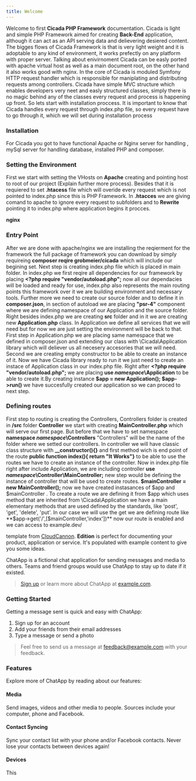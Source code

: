 ```yaml
---
title: Welcome
---
```


Welcome to first **Cicada PHP Framework** documentation. Cicada is light and simple PHP Framework aimed for creating **Back-End** application, although it can act as an API
serving data and delievering desiered content. The bigges flows of Cicada Framework is that is very light weight and it is adoptable to any kind of environment, it works prefectly on any platform with proper server. Talking about enivirnoment Cicada can be easly ported with apache virtual host as well as a main document root, on the other hand it also works good with nginx. In the core of Cicada is moduled Symfony HTTP request handler which is responsible for maniplating and distributing requests among controllers. Cicada have simple MVC structure which enables developers very neet and easly structured classes, simply there is no magic behind any of the classes every request and process is happening up front. So lets start with installation proccess. It is important to know that Cicada handles every request through index.php file, so every request have to go through it, which we will set during installation process

### Installation

For Cicada you got to have functional Apache or Nginx server for handling , mySql server for handling database, installed PHP and composer. 

### Setting the Environment

First we start with setting the VHosts on **Apache** creating and pointing host to root of our project (Explain further more process). Besides that it is requiered to set **.htacess** file which will overide every request which is not pointed to index.php since this is PHP Framework. In **.htacces** we are giving comand to apache to ignore every request to subfolders and to **Rewrite** pointing it to index.php where application begins it procces.

**nginx**


### Entry Point

After we are done with apache/nginx we are installing the reqierment for the framework the full package of framework you can download by simply requireing **composer reqire grobmeier/cicada** which will include our begining set. Next step is creating index.php file which is placed in main folder. In index.php we first reqire all dependencies for our framework by placing **<?php require "vendor/autoload.php";** now all our dependacies will be loaded and ready for use, index.php also represents the main routing points this framework over it we are building environment and necessary tools. Further more we need to create our source folder and to define it in **composer.json**, in section of autoload
we are placing **"psr-4"** component where we are defining namespace of our Application and the source folder. Right besides index.php we are creating **src** folder and in it we are creating new **Application.php** class. In Application we define all services that we will need but for now we are just setting the environment will be back to that. First step in Application.php we are placing same namespace that we defined in composer.json and extending our class with \Cicada\Application library which will deliever us all necesery accesories that we will need. Second we are creating empty constructor to be able to create an instance of it. Now we have Cicada library ready to run it we just need to create an instace of Application class in our index.php file. Right after **<?php require "vendor/autoload.php";** we are placing **use *namespace*\Application** to be able to create it.By creating instance **$app = new Application(); $app->run()** we have succesfully created our application so we can proced to next step. 

### Defining routes 

First step to routing is creating the Controllers, Controllers folder is created in **/src** folder **Controller** we start with creating **MainController.php** which will serve our first page. But before that we have to set namespace **namespace *namespace*\Controllers** "Controllers" will be the name of the folder where we setted our controllers. In controller we will have classic class structure with **__constructor(){}** and first method wich is end point of the route **public function index(){ return "It Works"}** to be able to use the routes we have to create an instance of the controller. Now in index.php file right after include Application, we are including controller **use *namespace*\Controller\MainController;** new step would be defining the instance of controller that will be used to create routes. **$mainController = new MainController();** now we have created instasances of $app and $mainController . To create a route we are defining it from $app which uses method that are inherited from \Cicada\Application we have a main elementary methods that are used defined by the standards, like 'post', 'get', 'delete', 'put'. In our case we will use the get we are defining route like **$app->get('/',[$mainController,'index'])** now our route is enabled and we can access to example.dev/ 












template from  [CloudCannon](http://cloudcannon.com/).
**Edition** is perfect for documenting your product, application or service.
It's populated with example content to give you some ideas.

ChatApp is a fictional chat application for sending messages and media to others.
Teams and friend groups would use ChatApp to stay up to date if it existed.

> [Sign up](http://example.com/signup) or learn more about ChatApp at [example.com](http://example.com/).

### Getting Started

Getting a message sent is quick and easy with ChatApp:

1. Sign up for an account
2. Add your friends from their email addresses
3. Type a message or send a photo

> Feel free to send us a message at [feedback@example.com](mailto:feedback@example.com) with your feedback.

### Features

Explore more of ChatApp by reading about our features:

#### Media

Send images, videos and other media to people. Sources include your computer, phone and Facebook.

#### Contact Syncing

Sync your contact list with your phone and/or Facebook contacts. Never lose your contacts between devices again!

#### Devices

This
